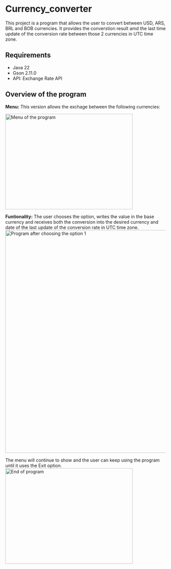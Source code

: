 # Currency_converter

This project is a program that allows the user to convert between USD, ARS, BRL and BOB currencies. It provides the converstion result amd the last time update of the conversion rate between those 2 currencies in UTC time zone.

## Requirements
+ Java 22
+ Gson 2.11.0
+ API: Exchange Rate API

## Overview of the program

**Menu:**
This version allows the exchage between the following currencies:

<img src="https://github.com/user-attachments/assets/945c2ad6-96c6-46b9-a1f9-7c5318e32671" alt="Menu of the program" width="400" height="300">


**Funtionality:**
The user chooses the option, writes the value in the base currency and receives both the conversion into the desired currency and date of the last update of the conversion rate in UTC time zone. 
<img src="https://github.com/user-attachments/assets/bfcd6db8-661d-4cc5-964c-6dd58498070b" alt="Program after choosing the option 1" width="800" height="700">

The menu will continue to show and the user can keep using the program until it uses the Exit option.
<img src="https://github.com/user-attachments/assets/4bbabe6c-cc55-4764-81fe-eb053ff48701" alt="End of program" width="400" height="300">
